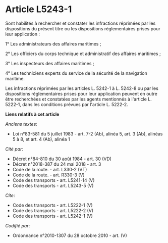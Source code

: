 # Article L5243-1

Sont habilités à rechercher et constater les infractions réprimées par les dispositions du présent titre ou les dispositions
réglementaires prises pour leur application : 

1° Les administrateurs des affaires maritimes ; 

2° Les officiers du corps technique et administratif des affaires maritimes ; 

3° Les inspecteurs des affaires maritimes ; 

4° Les techniciens experts du service de la sécurité de la navigation maritime. 

Les infractions réprimées par les articles L. 5242-1 à L. 5242-8 ou par les dispositions réglementaires prises pour leur
application peuvent en outre être recherchées et constatées par les agents mentionnés à l'article L. 5222-1, dans les
conditions prévues par l'article L. 5222-2.

**Liens relatifs à cet article**

_Anciens textes_:

  - Loi n°83-581 du 5 juillet 1983 - art. 7-2 (Ab), alinéa 5, art. 3 (Ab), alinéas 5 à 8, et art. 4 (Ab), alinéa 1

_Cité par_:

  - Décret n°84-810 du 30 août 1984 - art. 30 (VD)
  - Décret n°2018-387 du 24 mai 2018 - art. 3
  - Code de la route. - art. L330-2 (VT)
  - Code de la route. - art. R330-3 (V)
  - Code des transports - art. L5241-14 (V)
  - Code des transports - art. L5243-5 (V)

_Cite_:

  - Code des transports - art. L5222-1 (V)
  - Code des transports - art. L5222-2 (V)
  - Code des transports - art. L5242-1 (V)

_Codifié par_:

  - Ordonnance n°2010-1307 du 28 octobre 2010 - art. (V)
